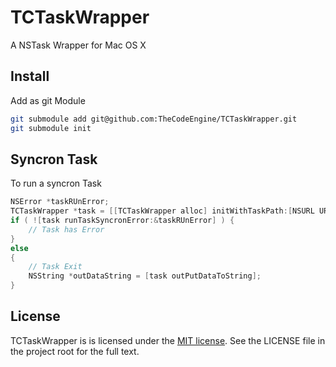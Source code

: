 TCTaskWrapper
=============

A NSTask Wrapper for Mac OS X

## Install
Add as git Module
```sh
git submodule add git@github.com:TheCodeEngine/TCTaskWrapper.git
git submodule init
```

## Syncron Task
To run a syncron Task
```objective-c
NSError *taskRUnError;
TCTaskWrapper *task = [[TCTaskWrapper alloc] initWithTaskPath:[NSURL URLWithString:@"/bin/ls"] arguments:@[@"-l"]];
if ( ![task runTaskSyncronError:&taskRUnError] ) {
    // Task has Error
}
else
{
    // Task Exit
    NSString *outDataString = [task outPutDataToString];
}
```

## License

TCTaskWrapper is is licensed under the [MIT license](http://en.wikipedia.org/wiki/MIT_License). See the LICENSE file in the project root for the full text.
